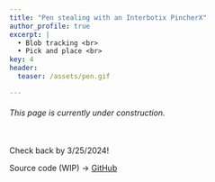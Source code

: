 ```yaml
---
title: "Pen stealing with an Interbotix PincherX"
author_profile: true
excerpt: |
  • Blob tracking <br>
  • Pick and place <br>
key: 4
header:
  teaser: /assets/pen.gif

---
```



###### This page is currently under construction. 

<br>
Check back by 3/25/2024!

Source code (WIP) &#8594; <a href="https://github.com/nahder/pen_stealing" class="github-button" target="_blank">GitHub</a>
